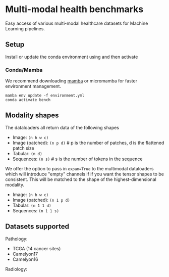 # Multi-modal health benchmarks
Easy access of various multi-modal healthcare datasets for Machine Learning pipelines. 

## Setup 

Install or update the conda environment using and then activate

### Conda/Mamba

We recommend downloading [mamba](https://github.com/mamba-org/mamba) or micromamba for faster environment management. 

```
mamba env update -f environment.yml
conda activate bench
```

## Modality shapes

The dataloaders all return data of the following shapes

* Image: `(n h w c)`
* Image (patched): `(n p d)` # p is the number of patches, d is the flattened patch size
* Tabular: `(n d)`
* Sequences: `(n s)` # s is the number of tokens in the sequence


We offer the option to pass in `expan=True` to the multimodal dataloaders which will introduce "empty" channels if 
if you want the tensor shapes to be consistent. This will be matched to the shape of the highest-dimensional modality. 

* Image: `(n h w c)`
* Image (patched): `(n 1 p d)`
* Tabular: `(n 1 1 d)`
* Sequences: `(n 1 1 s)`

## Datasets supported

Pathology: 
* TCGA (14 cancer sites)
* Camelyon17
* Camelyon16


Radiology: 

